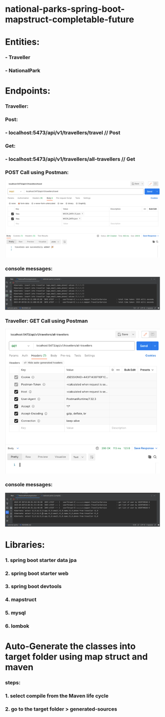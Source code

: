 # national-parks-spring-boot-mapstruct-completable-future

# Entities:
###    - Traveller
###    - NationalPark

# Endpoints:
### Traveller:  
###     Post:
###       - localhost:5473/api/v1/travellers/travel // Post

###     Get:
###     - localhost:5473/api/v1/travellers/all-travellers // Get

### POST Call using Postman:
![post_call.png](screenshots%2Fpost_call.png)

### console messages:
![console.png](screenshots%2Fconsole.png)

### Traveller:  GET Call using Postman
![GET_Call.png](screenshots%2FGET_Call.png)

### console messages:
![Console_Messages.png](screenshots%2FConsole_Messages.png)

# Libraries:

### 1. spring boot starter data jpa
### 2. spring boot starter web
### 3. spring boot devtools
### 4. mapstruct
### 5. mysql
### 6. lombok

# Auto-Generate the classes into target folder using map struct and maven

 ###   steps:
###        1. select  compile from the Maven life cycle
###        2. go to the target folder > generated-sources




